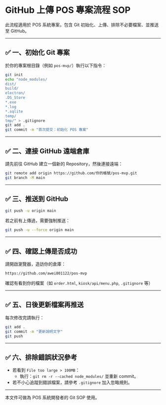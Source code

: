 # GitHub 上傳 POS 專案流程 SOP

此流程適用於 POS 系統專案，包含 Git 初始化、上傳、排除不必要檔案、並推送至 GitHub。

---

## ✅ 一、初始化 Git 專案

於你的專案根目錄（例如 `pos-mvp/`）執行以下指令：

```bash
git init
echo "node_modules/
dist/
build/
electron/
.DS_Store
*.exe
*.log
*.sqlite
temp/
tmp/" > .gitignore
git add .
git commit -m "首次提交：初始化 POS 專案"
```

---

## ✅ 二、連接 GitHub 遠端倉庫

請先前往 GitHub 建立一個新的 Repository，然後連接遠端：

```bash
git remote add origin https://github.com/你的帳號/pos-mvp.git
git branch -M main
```

---

## ✅ 三、推送到 GitHub

```bash
git push -u origin main
```

若之前有上傳過，需要強制推送：

```bash
git push -u --force origin main
```

---

## ✅ 四、確認上傳是否成功

請開啟瀏覽器，造訪你的倉庫：

```
https://github.com/awei801122/pos-mvp
```

確認有看到你的檔案（如 `order.html`, `kiosk/api/menu.php`, `.gitignore` 等）

---

## ✅ 五、日後更新檔案再推送

每次修改完請執行：

```bash
git add .
git commit -m "更新說明文字"
git push
```

---

## ✅ 六、排除錯誤狀況參考

- 若看到 `File too large > 100MB`：
  - 執行：`git rm -r --cached node_modules/` 並重新 commit。
- 若不小心追蹤到錯誤檔案，請參考 `.gitignore` 加入忽略規則。

---

本文件可做為 POS 系統開發者的 Git SOP 使用。
